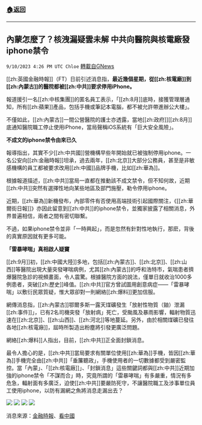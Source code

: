 ###  [:house:返回](README.md)
---


## 內蒙怎麼了？核洩漏疑雲未解 中共向醫院與核電廠發iphone禁令
`9/10/2023 4:26 PM UTC Chloe` [轉載自GNews](https://gnews.org/articles/1671555)


  
[[zh:英國金融時報]]（FT）日前引述消息指，**最近幾個星期，從[[zh:核電廠]]到[[zh:內蒙古]]的醫院都被[[zh:中共]]要求停用iPhone。**

報道援引一名[[zh:中核集團]]的匿名員工表示，「[[zh:8月]]底時，接獲管理層通知，所有[[zh:蘋果]]產品，包括手機或筆記本電腦，都不被允許帶進辦公大樓」。

  

不僅如此，[[zh:內蒙古]]一間公營醫院的護士亦透露，當地[[zh:政府]][[zh:8月]]底通知醫院職工停止使用iPhone，當局聲稱iOS系統有「巨大安全風險」。

  

**不成文的iphone禁令由來已久**

  

報導指出，其實不少[[zh:中共國]]營機構早些年開始就已被強制停用iphone。一名公安向[[zh:金融時報]]坦承，過去兩年，[[zh:北京]]大部分公務員，甚至是非敏感機構的員工都被要求改用[[zh:中國]]品牌手機，比如[[zh:華為]]。

  

根據報道描述，[[zh:中共]]當局一直都在推動該不成文禁令，但不知何故，近期[[zh:中共]]突然有選擇性地向某些地區及部門施壓，勒令停用iphone。

  

近期，[[zh:華為]]新機發布，內部零件有否使用高端技術引起國際關注，《[[zh:華爾街日報]]》亦因此留意到[[zh:中共]]的iphone禁令，並獨家披露了相關消息，外界普遍相信，兩者之間有密切聯繫。

  

不過，如果iphone禁令並非「一時興起」，而是忽然有針對性地執行，那麽，背後的真實原因就有更多可能。

  

**「雷暴哮喘」真相啟人疑竇**

  

[[zh:9月]]初，[[zh:中國大陸]]多地，包括[[zh:內蒙古]]、[[zh:北京]]、[[zh:山西]]等醫院出現大量突發哮喘病例，尤其[[zh:內蒙古]]的呼和浩特市，氣喘患者擠爆醫院急診的視頻畫面，令人震驚。根據醫院方面的說法，僅單日就收治1000多例患者，突破[[zh:歷史]]峰值。[[zh:中共]]官方曾試圖用創意病症——「雷暴哮喘」以敷衍民眾質疑，惟大眾卻對一則網絡[[zh:爆料]]更加信服。

  

網傳消息指，[[zh:內蒙古]]鄂爾多斯一露天煤礦發生「放射性物質（鈾）泄漏[[zh:事件]]」，已有2名司機突發「放射病」死亡，受颱風及暴雨影響，輻射物質迅速在[[zh:北京]]、[[zh:山西]]、[[zh:河北]]等地蔓延。另外，由於相關煤礦已發往各地[[zh:核電廠]]，屆時所製造出粉塵將引發更廣泛問題。

  

網絡[[zh:爆料]]人指出，目前，[[zh:中共]]正全面封鎖消息。

  

最令人擔心的是，[[zh:中共]]當局要求有關單位使用[[zh:華為]]手機，皆因[[zh:華為]]手機完全由[[zh:中共]]「垂簾聽政」，手機使用者的一切數據都受到嚴密監控。當「內蒙」、「[[zh:核電廠]]」、「封鎖消息」這些關鍵詞都與[[zh:中共]]近期加強的iphone禁令「不謀而合」時，究竟所謂的「雷暴哮喘」有多嚴重，情況有多危急，輻射面有多廣泛，迫使[[zh:中共]]要嚴防死守，不讓醫院職工及涉事單位員工使用iphone，以防有漏網之魚將消息走漏出去？







![](ipfs://QmeGdFK7QcxB6L1nFP1XSFUii1Tq8GhzunQoAP3eJm9CfN?.png)
![](ipfs://QmVqvsZSYXtoVcjunJJss8Jm1PUrZdFbBPUwA5U3gc5sgW?.png)
 ![](ipfs://Qma9HWmmchrSDeYuDAoxVWUJLxXhmq8trzaiRd2siYXRft?.png)
![](ipfs://QmWZY4muVVXsnkPGjaQnL4hsoLJ2M8mgRBhGH9qCVX25NH?.png) 

  

消息來源：[金融時報](https://www.ft.com/content/7b0635ef-82c7-450e-8980-213438448390)、[看中國](https://www.secretchina.com/news/b5/2023/09/07/1044740.html)
